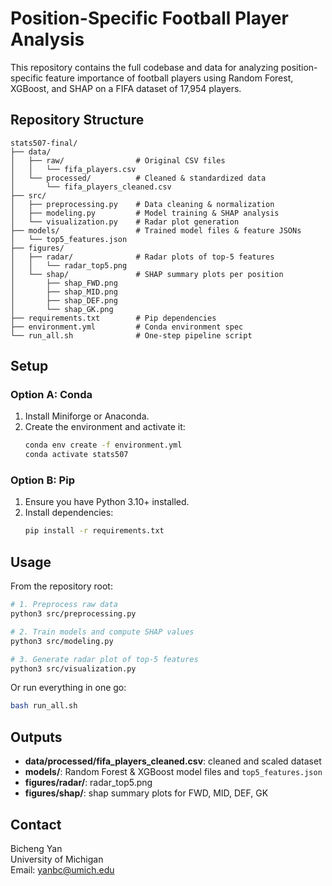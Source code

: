 # Position-Specific Football Player Analysis

This repository contains the full codebase and data for analyzing position-specific feature importance of football players using Random Forest, XGBoost, and SHAP on a FIFA dataset of 17,954 players.

## Repository Structure

```
stats507-final/
├── data/
│   ├── raw/                # Original CSV files
│   │   └── fifa_players.csv
│   └── processed/          # Cleaned & standardized data
│       └── fifa_players_cleaned.csv
├── src/
│   ├── preprocessing.py    # Data cleaning & normalization
│   ├── modeling.py         # Model training & SHAP analysis
│   └── visualization.py    # Radar plot generation
├── models/                 # Trained model files & feature JSONs
│   └── top5_features.json
├── figures/
│   ├── radar/              # Radar plots of top-5 features
│   │   └── radar_top5.png
│   └── shap/               # SHAP summary plots per position
│       ├── shap_FWD.png
│       ├── shap_MID.png
│       ├── shap_DEF.png
│       └── shap_GK.png
├── requirements.txt        # Pip dependencies
├── environment.yml         # Conda environment spec
└── run_all.sh              # One‑step pipeline script
```

## Setup

### Option A: Conda

1. Install Miniforge or Anaconda.  
2. Create the environment and activate it:
   ```bash
   conda env create -f environment.yml
   conda activate stats507
   ```

### Option B: Pip

1. Ensure you have Python 3.10+ installed.  
2. Install dependencies:
   ```bash
   pip install -r requirements.txt
   ```

## Usage

From the repository root:

```bash
# 1. Preprocess raw data
python3 src/preprocessing.py

# 2. Train models and compute SHAP values
python3 src/modeling.py

# 3. Generate radar plot of top-5 features
python3 src/visualization.py
```

Or run everything in one go:

```bash
bash run_all.sh
```

## Outputs

- **data/processed/fifa_players_cleaned.csv**: cleaned and scaled dataset  
- **models/**: Random Forest & XGBoost model files and `top5_features.json`  
- **figures/radar/**: radar_top5.png  
- **figures/shap/**: shap summary plots for FWD, MID, DEF, GK  

## Contact

Bicheng Yan  
University of Michigan  
Email: yanbc@umich.edu
